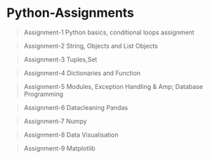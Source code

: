 # Python-Assignments

> Assignment-1
Python basics, conditional loops assignment

> Assignment-2
String, Objects and List Objects

> Assignment-3
Tuples,Set

> Assignment-4
Dictionaries and Function

> Assignment-5
Modules, Exception Handling & Amp; Database Programming

> Assignment-6
Datacleaning Pandas

> Assignment-7
Numpy

> Assignment-8
Data Visualisation

> Assignment-9
Matplotlib
